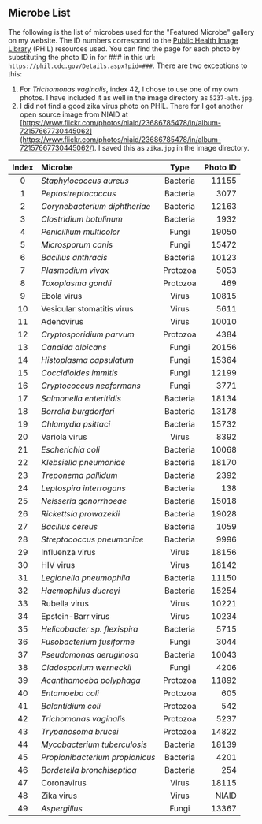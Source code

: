 ## Microbe List ##

The following is the list of microbes used for the "Featured Microbe" gallery on my website. The ID numbers correspond to the [Public Health Image Library](https://phil.cdc.gov) (PHIL) resources used. You can find the page for each photo by substituting the photo ID in for ### in this url: ```https://phil.cdc.gov/Details.aspx?pid=###```. There are two exceptions to this:   
1) For _Trichomonas vaginalis_, index 42, I chose to use one of my own photos. I have included it as well in the image directory as ```5237-alt.jpg```.  
2) I did not find a good zika virus photo on PHIL. There for I got another open source image from NIAID at [https://www.flickr.com/photos/niaid/23686785478/in/album-72157667730445062](https://www.flickr.com/photos/niaid/23686785478/in/album-72157667730445062/). I saved this as ```zika.jpg``` in the image directory.

|  Index |            Microbe            |  Type  | Photo ID |  
|:------:|:------------------------------|:------:|---------:|  
|    0   |_Staphylococcus aureus_        |Bacteria|   11155  |   
|    1   |_Peptostreptococcus_           |Bacteria|    3077  |  
|    2   |_Corynebacterium diphtheriae_  |Bacteria|   12163  |  
|    3   |_Clostridium botulinum_        |Bacteria|    1932  |  
|    4   |_Penicillium multicolor_       |Fungi   |   19050  |  
|    5   |_Microsporum canis_            |Fungi   |   15472  |  
|    6   |_Bacillus anthracis_           |Bacteria|   10123  |  
|    7   |_Plasmodium vivax_             |Protozoa|    5053  |    
|    8   |_Toxoplasma gondii_            |Protozoa|     469  |    
|    9   | Ebola virus                   |Virus   |   10815  |  
|   10   |Vesicular stomatitis virus     |Virus   |    5611  |  
|   11   |Adenovirus                     |Virus   |   10010  |  
|   12   |_Cryptosporidium parvum_       |Protozoa|    4384  |  
|   13   |_Candida albicans_             |Fungi   |   20156  |    
|   14   |_Histoplasma capsulatum_       |Fungi   |   15364  |  
|   15   |_Coccidioides immitis_         |Fungi   |   12199  |  
|   16   |_Cryptococcus neoformans_      |Fungi   |    3771  |  
|   17   |_Salmonella enteritidis_       |Bacteria|   18134  |  
|   18   |_Borrelia burgdorferi_         |Bacteria|   13178  |  
|   19   |_Chlamydia psittaci_           |Bacteria|   15732  |  
|   20   |Variola virus                  |Virus   |    8392  |  
|   21   |_Escherichia coli_             |Bacteria|   10068  |  
|   22   |_Klebsiella pneumoniae_        |Bacteria|   18170  |  
|   23   |_Treponema pallidum_           |Bacteria|    2392  |  
|   24   |_Leptospira interrogans_       |Bacteria|     138  |  
|   25   |_Neisseria gonorrhoeae_        |Bacteria|   15018  |  
|   26   |_Rickettsia prowazekii_        |Bacteria|   19028  |  
|   27   |_Bacillus cereus_              |Bacteria|    1059  |  
|   28   |_Streptococcus pneumoniae_     |Bacteria|    9996  |  
|   29   |Influenza virus                |Virus   |   18156  |  
|   30   |HIV virus                      |Virus   |   18142  |  
|   31   |_Legionella pneumophila_       |Bacteria|   11150  |  
|   32   |_Haemophilus ducreyi_          |Bacteria|   15254  |  
|   33   |Rubella virus                  |Virus   |   10221  |  
|   34   |Epstein-Barr virus             |Virus   |   10234  |  
|   35   |_Helicobacter sp. flexispira_  |Bacteria|    5715  |  
|   36   |_Fusobacterium fusiforme_      |Fungi   |    3044  |  
|   37   |_Pseudomonas aeruginosa_       |Bacteria|   10043  |  
|   38   |_Cladosporium werneckii_       |Fungi   |    4206  |  
|   39   |_Acanthamoeba polyphaga_       |Protozoa|   11892  |  
|   40   |_Entamoeba coli_               |Protozoa|     605  |  
|   41   |_Balantidium coli_             |Protozoa|     542  |  
|   42   |_Trichomonas vaginalis_        |Protozoa|    5237  |  
|   43   |_Trypanosoma brucei_           |Protozoa|   14822  |  
|   44   |_Mycobacterium tuberculosis_   |Bacteria|   18139  |  
|   45   |_Propionibacterium propionicus_|Bacteria|    4201  |  
|   46   |_Bordetella bronchiseptica_    |Bacteria|     254  |  
|   47   |Coronavirus                    |Virus   |   18115  |  
|   48   |Zika virus                     |Virus   |   NIAID  |  
|   49   |_Aspergillus_                  |Fungi   |   13367  |  
